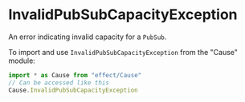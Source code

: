 # InvalidPubSubCapacityException

An error indicating invalid capacity for a `PubSub`.

To import and use `InvalidPubSubCapacityException` from the "Cause" module:

```ts
import * as Cause from "effect/Cause"
// Can be accessed like this
Cause.InvalidPubSubCapacityException
```
